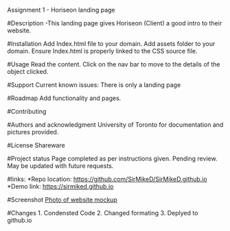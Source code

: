 Assignment 1 - Horiseon landing page

#Description
-This landing page gives Horiseon (Client) a good intro to their website.


#Installation
Add Index.html file to your domain.
Add assets folder to your domain.
Ensure Index.html is properly linked to the CSS source file.

#Usage
Read the content.
Click on the nav bar to move to the details of the object clicked.

#Support
Current known issues:
 There is only a landing page
 
#Roadmap
Add functionality and pages.

#Contributing


#Authors and acknowledgment
University of Toronto for documentation and pictures provided.

#License
Shareware

#Project status
Page completed as per instructions given. Pending review.
May be updated with future requests.

#links:
    *Repo location: https://github.com/SirMikeD/SirMikeD.github.io
    *Demo link: https://sirmiked.github.io

#Screenshot
[Photo of website mockup](.\assets\images\Screenshot.png)

#Changes
    1. Condensted Code
    2. Changed formating
    3. Deplyed to github.io
